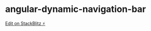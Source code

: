# angular-dynamic-navigation-bar

[Edit on StackBlitz ⚡️](https://stackblitz.com/edit/angular-dynamic-navigation-bar)